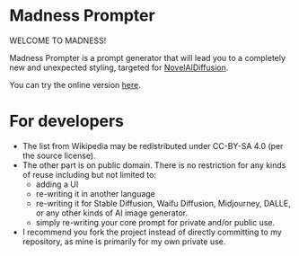 # Madness Prompter
WELCOME TO MADNESS!

Madness Prompter is a prompt generator that will lead you to a completely new and unexpected styling, targeted for [NovelAIDiffusion](https://novelai.net/image).

You can try the online version [here](https://paiza.io/projects/Dg8vHzCE2-yPE83gTdv8Bw).

# For developers
- The list from Wikipedia may be redistributed under CC-BY-SA 4.0 (per the source license).
- The other part is on public domain. There is no restriction for any kinds of reuse including but not limited to:
  - adding a UI
  - re-writing it in another language
  - re-writing it for Stable Diffusion, Waifu Diffusion, Midjourney, DALLE, or any other kinds of AI image generator.
  - simply re-writing your core prompt for private and/or public use.
- I recommend you fork the project instead of directly committing to my repository, as mine is primarily for my own private use.
